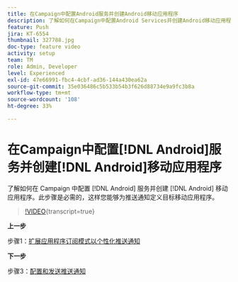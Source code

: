 ```yaml
---
title: 在Campaign中配置Android服务并创建Android移动应用程序
description: 了解如何在Campaign中配置Android Services并创建Android移动应用程序。 我们将Neotrip应用程序定义为推送通知目标时需要此信息。
feature: Push
jira: KT-6554
thumbnail: 327788.jpg
doc-type: feature video
activity: setup
team: TM
role: Admin, Developer
level: Experienced
exl-id: 47e66991-fbc4-4cbf-ad36-144a430ea62a
source-git-commit: 35e036486c5b533b54b3f626d88734e9a9fc3b8a
workflow-type: tm+mt
source-wordcount: '108'
ht-degree: 33%

---
```


# 在Campaign中配置[!DNL Android]服务并创建[!DNL Android]移动应用程序

了解如何在 Campaign 中配置 [!DNL Android] 服务并创建 [!DNL Android] 移动应用程序。此步骤是必需的，这样您能够为推送通知定义目标移动应用程序。

>[!VIDEO](https://video.tv.adobe.com/v/327788?quality=12&learn=on){transcript=true}

**上一步**

步骤1：[扩展应用程序订阅模式以个性化推送通知](/help/tutorial-getting-started-with-push-notifications-for-android/extending-the-app-subscription-schema.md)

**下一步**

步骤3：[配置和发送推送通知](/help/tutorial-getting-started-with-push-notifications-for-android/configuring-and-sending-push-notifications.md)

